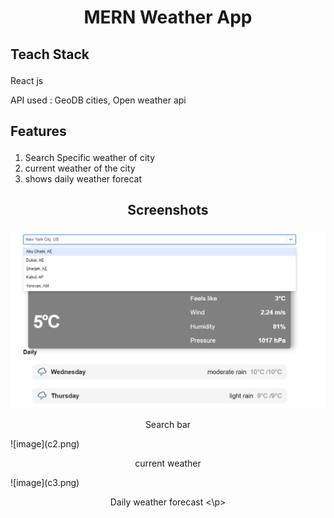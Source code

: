 # <p align="center"> MERN Weather App</p>

## <p align="left">Teach Stack</p> 
 <p>React js</p>
 <p>API used : GeoDB cities, Open weather api</p>

## <p align="left"> Features </p>
 <ol>
   <li> Search Specific weather of city</li>
 <li>current weather of the city</li>
 <li>shows daily weather forecat</li>
 </ol>

 ## <p align="center"> Screenshots </p>
 ![image](c4.png)
 <p align="center"> Search bar  </p>
 ![image](c2.png)
 <p align="center" > current weather </p>
 ![image](c3.png)
 <p align="center"> Daily weather forecast <\p>





